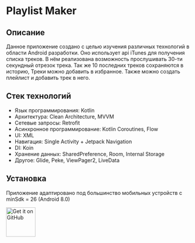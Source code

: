 # Playlist Maker
## Описание
Данное приложение создано с целью изучения различных технологий в области Android разработки. Оно использует api iTunes для получения списка треков. В нём реализована возможность прослушивать 30-ти секундный отрезок трека.
Так же 10 последних треков сохраняются в историю, Треки можно добавить в избранное. Также можно создать плейлист и добавить трек в него.
## Стек технологий
* Язык программирования: Kotlin
* Архитектура: Clean Architecture, MVVM
* Сетевые запросы: Retrofit
* Асинхронное программирование: Kotlin Coroutines, Flow
* UI: XML
* Навигация: Single Activity + Jetpack Navigation
* DI: Koin
* Хранение данных: SharedPreference, Room, Internal Storage
* Другое: Glide, Peke, ViewPager2, LiveData
## Установка
Приложение адаптировано под большинство мобильных устройств с minSdk = 26 (Android 8.0)

[<img src="https://github.com/user-attachments/assets/da5473b2-f392-4d9e-82c8-733809cc06ba"
    alt="Get it on GitHub"
    height="80">](https://github.com/skilanet/PlaylistMaker/releases/tag/v1.0.0)
